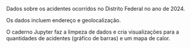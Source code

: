 Dados sobre os acidentes ocorridos no Distrito Federal no ano de 2024.

Os dados incluem endereço e geolocalização.

O caderno Jupyter faz a limpeza de dados e cria visualizações para a
quantidades de acidentes (gráfico de barras) e um mapa de calor.
